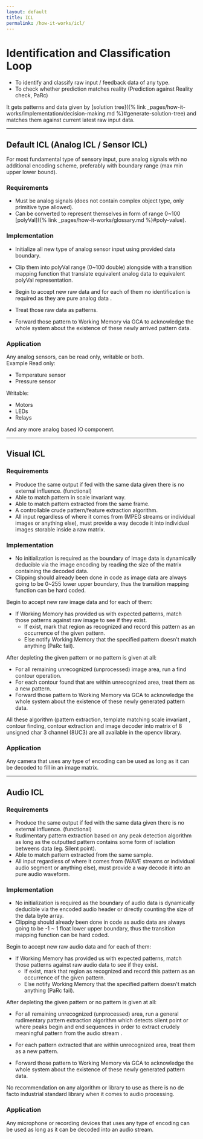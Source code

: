 ```yaml
---
layout: default
title: ICL
permalink: /how-it-works/icl/
---
```


# Identification and Classification Loop
* To identify and classify raw input / feedback data of any type.
* To check whether prediction matches reality (Prediction against Reality check, PaRc)

It gets patterns and data given by [solution tree]({% link _pages/how-it-works/implementation/decision-making.md %}#generate-solution-tree) and matches them against current latest raw input data.

---

## Default ICL (Analog ICL / Sensor ICL)
For most fundamental type of sensory input, pure analog signals with no additional encoding scheme, preferably with boundary range (max min upper lower bound).

### Requirements
* Must be analog signals (does not contain complex object type, only primitive type allowed).
* Can be converted to represent themselves in form of range 0~100 [polyVal]({% link _pages/how-it-works/glossary.md %}#poly-value).

### Implementation
* Initialize all new type of analog sensor input using provided data boundary.

* Clip them into polyVal range (0~100 double) alongside with a transition mapping function that translate equivalent analog data to equivalent polyVal representation.

* Begin to accept new raw data and for each of them no identification is required as they are pure analog data <span tooltip="As these are analog signals, no pattern is extractable from the signal as it is already in its pure form, thus it is valid
to consider it itself as the final pattern thus no more extraction is required (treat it as a whole). For example stepper
motor input, which is just an analog signal telling us its current position." class="tooltip"></span>.

* Treat those raw data as patterns.
* Forward those pattern to Working Memory via GCA to acknowledge the whole system about the existence of these newly arrived pattern data.

### Application
Any analog sensors, can be read only, writable or both.  
Example Read only:
* Temperature sensor
* Pressure sensor

Writable:
* Motors
* LEDs
* Relays

And any more analog based IO component.

---

## Visual ICL
### Requirements
* Produce the same output if fed with the same data given there is no external influence. (functional)
* Able to match pattern in scale invariant way.
* Able to match pattern extracted from the same frame.
* A controllable crude pattern/feature extraction algorithm.
* All input regardless of where it comes from (MPEG streams or individual images or anything else), must provide a way decode it into individual images storable inside a raw matrix.

### Implementation
* No initialization is required as the boundary of image data is dynamically deducible via the image encoding by reading the size of the matrix containing the decoded data.
* Clipping should already been done in code as image data are always going to be <span tooltip="0~255 is image RGB channel's range, it is fixed and have 256 possible state" class="tooltip">0~255 lower upper boundary</span>, thus the transition mapping function can be hard coded.

Begin to accept new raw image data and for each of them:
* If Working Memory has provided us with expected patterns, match those patterns against raw image
to see if they exist.
  * If exist, mark that region as recognized and record this pattern as an occurrence of the given pattern.
  * Else notify Working Memory that the specified pattern doesn't match anything (<span tooltip="Prediction against Reality check failure (PaRc12), a Working Memory operation." class="tooltip">PaRc fail</span>).

After depleting the given pattern or no pattern is given at all:
* For all remaining unrecognized (unprocessed) image area, run a find contour operation.
* For each contour found that are within unrecognized area, treat them as a new pattern.
* Forward those pattern to Working Memory via GCA to acknowledge the whole system about the
existence of these newly generated pattern data.

All these algorithm (pattern extraction, template matching <span tooltip="Scale invariant means the pattern image size can be bigger or smaller (scaled) but still being able to be recognized.
Rotation preferred to be treated as not match, therefore orientation is important." class="tooltip">scale invariant</span> , contour finding, contour
extraction and image decoder into matrix of 8 unsigned char 3 channel (8UC3) are all available in
the opencv library.

### Application
Any camera that uses any type of encoding can be used as long as it can be decoded to fill in an
image matrix.

---

## Audio ICL
### Requirements
* Produce the same output if fed with the same data given there is no external influence. (functional)
* Rudimentary pattern extraction based on any peak detection algorithm as long as the outputted pattern contains some form of isolation betweens data (eg. Silent point).
* Able to match pattern extracted from the same sample.
* All input regardless of where it comes from (WAVE streams or individual audio segment or anything else), must provide a way decode it into an pure audio waveform.

### Implementation
* No initialization is required as the boundary of audio data is dynamically deducible via the encoded audio header or directly counting the size of the data byte array.
* Clipping should already been done in code as audio data are always going to be <span tooltip="-1 ~ 1 double can already represent majority of possible sound state, if wanted to the range can be extended." class="tooltip">-1 ~ 1 float lower upper boundary</span>, thus the transition mapping function can be hard coded.

Begin to accept new raw audio data and for each of them:
* If Working Memory has provided us with expected patterns, match those patterns against raw audio data to see if they exist.
  * If exist, mark that region as recognized and record this pattern as an occurrence of the given pattern.
  * Else notify Working Memory that the specified pattern doesn't match anything (<span tooltip="Prediction against Reality check failure (PaRc), a Working Memory operation." class="tooltip">PaRc fail</span>).

After depleting the given pattern or no pattern is given at all:
* For all remaining unrecognized (unprocessed) area, run a general rudimentary pattern extraction algorithm which detects silent point or where peaks begin and end sequences in order to extract crudely meaningful pattern from the audio stream <span tooltip="For simplicity, a peak is considered more meaningful than silence or constant background noise by common sense.
Thus it qualifies as a breakpoint between interesting and not so meaningful data." class="tooltip"></span> .

* For each pattern extracted that are within unrecognized area, treat them as a new pattern.
* Forward those pattern to Working Memory via GCA to acknowledge the whole system about the existence of these newly generated pattern data.

No recommendation on any algorithm or library to use as there is no de facto industrial standard library when it comes to audio processing.

### Application
Any microphone or recording devices that uses any type of encoding can be used as long as it can be decoded into an audio stream.
